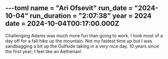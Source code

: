 ---toml
name = "Ari Ofsevit"
run_date = "2024-10-04"
run_duration = "2:07:38"
year = 2024
date = 2024-10-04T00:17:00.000Z
---

Challenging Adams was much more fun than going to work. I took most of a day off for a fall hike up the mountain. Not my fastest time up but I was sandbagging a bit up the Gulfside taking in a very nice day. 10 years since the first year; I feel like an Aetherian!
